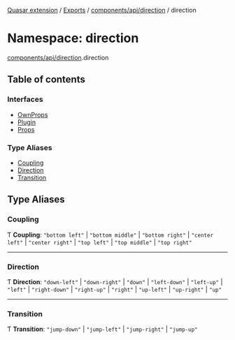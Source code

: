 [Quasar extension](../index.md) / [Exports](../modules.md) / [components/api/direction](components_api_direction.md) / direction

# Namespace: direction

[components/api/direction](components_api_direction.md).direction

## Table of contents

### Interfaces

- [OwnProps](../interfaces/components_api_direction.direction.OwnProps.md)
- [Plugin](../interfaces/components_api_direction.direction.Plugin.md)
- [Props](../interfaces/components_api_direction.direction.Props.md)

### Type Aliases

- [Coupling](components_api_direction.direction.md#coupling)
- [Direction](components_api_direction.direction.md#direction)
- [Transition](components_api_direction.direction.md#transition)

## Type Aliases

### Coupling

Ƭ **Coupling**: ``"bottom left"`` \| ``"bottom middle"`` \| ``"bottom right"`` \| ``"center left"`` \| ``"center right"`` \| ``"top left"`` \| ``"top middle"`` \| ``"top right"``

___

### Direction

Ƭ **Direction**: ``"down-left"`` \| ``"down-right"`` \| ``"down"`` \| ``"left-down"`` \| ``"left-up"`` \| ``"left"`` \| ``"right-down"`` \| ``"right-up"`` \| ``"right"`` \| ``"up-left"`` \| ``"up-right"`` \| ``"up"``

___

### Transition

Ƭ **Transition**: ``"jump-down"`` \| ``"jump-left"`` \| ``"jump-right"`` \| ``"jump-up"``
